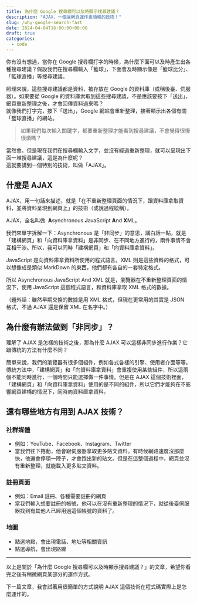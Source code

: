 ```yaml
---
title: 為什麼 Google 搜尋欄可以及時顯示搜尋建議？
description: "AJAX，一個讓網頁運作更順暢的技術！"
slug: /why-google-search-fast
date: 2024-04-04T16:00:00+08:00
draft: true
categories:
  - code
---
```


你有沒有想過，當你在 Google 搜尋欄打字的時候，為什麼下面可以及時產生出各種搜尋建議？假設我們在搜尋欄輸入「籃球」，下面會及時顯示像是「籃球比分」、「籃球直播」等搜尋建議。

照理來說，這些搜尋建議都是資料，被存放在 Google 的資料庫（或稱後臺、伺服器）。如果要從 Google 的資料庫索取到這些搜尋建議，不是應該要按下「送出」，網頁重新整理之後，才會回傳資料過來嗎？<br/>
就像我們打字完，按下「送出」，Google 網站會重新整理，接著顯示出各個有關「籃球直播」的網站。

> 如果我們每次輸入關鍵字，都要重新整理才能看到搜尋建議，不會覺得很慢很煩嗎？

當然會。但是現在我們在搜尋欄輸入文字，並沒有經過重新整理，就可以呈現出下面一堆搜尋建議，這是為什麼呢？<br/>
這就要講到一個特別的技術，叫做「AJAX」。

## 什麼是 AJAX

AJAX，用一句話來描述，就是「在不重新整理頁面的情況下，跟資料庫拿取資料，並將資料呈現到網頁上」的技術（或說過程統稱）。

AJAX，全名叫做  **A**synchronous **J**avaScript **A**nd **X**ML。

我們來單字拆解一下：Asynchronous 是「非同步」的意思，講白話一點，就是「建構網頁」和「向資料庫拿資料」是非同步、在不同地方進行的，兩件事情不會互相干涉。所以，我可以同時「建構網頁」和「向資料庫拿資料」。

JavaScript 是向資料庫拿資料所使用的程式語言。XML 則是這些資料的格式，可以想像成是類似 MarkDown 的東西，他們都有各自的一套特定格式。

所以 Asynchronous JavaScript And XML 就是，瀏覽器在不重新整理頁面的情況下，使用 JavaScript 這個程式語言，和資料庫拿取 XML 格式的數據。

（題外話：雖然早期交換的數據是用 XML 格式，但現在更常用的其實是 JSON 格式，不過 AJAX 還是保留 XML 在名字中。）

## 為什麼有辦法做到「非同步」？

理解了 AJAX 是怎樣的技術之後，那為什麼 AJAX 可以這樣非同步進行作業？它跟傳統的方法有什麼不同？

簡單來說，我們的瀏覽器有很多個組件，例如各式各樣的引擎、使用者介面等等。傳統方法中，「建構網頁」和「向資料庫拿資料」會重複使用某些組件，所以這兩個不能同時進行，一個時間只能選擇做一件事情。但是在 AJAX 這個技術裡面，「建構網頁」和「向資料庫拿資料」使用的是不同的組件，所以它們才能夠在不影響網頁建構的情況下，同時向資料庫拿資料。

## 還有哪些地方有用到 AJAX 技術？

### 社群媒體

- 例如：YouTube、Facebook、Instagram、Twitter
- 當我們往下捲動，他會跟伺服器拿取更多貼文資料。有時候網路速度沒那麼快，他還會停頓一陣子，才會跑出新的貼文。但是在這整個過程中，網頁並沒有重新整理，就能載入更多貼文資料。

### 註冊頁面

- 例如：Email 註冊、各種需要註冊的網頁
- 當我們輸入想要註冊的帳號，他可以在沒有重新整理的情況下，就從後臺伺服器找到有其他人已經用過這個帳號的資料了。

### 地圖

- 點選地點，會出現電話、地址等相關資訊
- 點選導航，會出現路線

---

以上是關於「為什麼 Google 搜尋欄可以及時顯示搜尋建議？」的文章，希望你看完之後有稍微網頁某部分的運作方式。

下一篇文章，我會試著用很簡單的方式說明 AJAX 這個技術在程式碼實際上是怎麼運作的。
